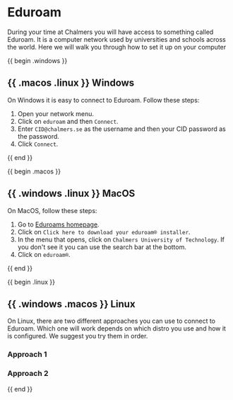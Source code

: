 # Eduroam

During your time at Chalmers you will have access to something called Eduroam.
It is a computer network used by universities and schools across the world.
Here we will walk you through how to set it up on your computer

{{ begin .windows }}

## {{ .macos .linux }} Windows

On Windows it is easy to connect to Eduroam. Follow these steps:

<!-- TODO: Verify that these steps are correct -->

1. Open your network menu.
2. Click on `eduroam` and then `Connect`.
3. Enter `CID@chalmers.se` as the username and then your CID password as the
   password.
4. Click `Connect`.

{{ end }}

{{ begin .macos }}

## {{ .windows .linux }} MacOS

On MacOS, follow these steps:

1. Go to [Eduroams homepage](https://cat.eduroam.org).
2. Click on `Click here to download your eduroam® installer`.
3. In the menu that opens, click on `Chalmers University of Technology`. If you
   don't see it you can use the search bar at the bottom.
4. Click on `eduroam®`.

{{ end }}

{{ begin .linux }}

## {{ .windows .macos }} Linux

On Linux, there are two different approaches you can use to connect to Eduroam.
Which one will work depends on which distro you use and how it is configured.
We suggest you try them in order.

### Approach 1

### Approach 2

{{ end }}
